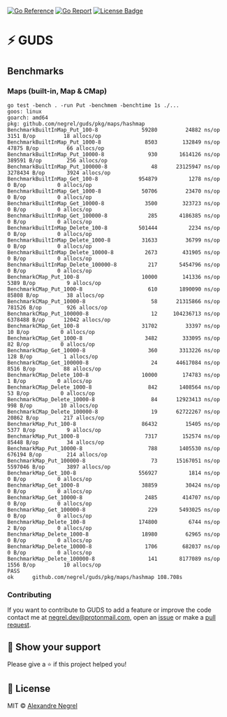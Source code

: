 [![Go Reference](https://pkg.go.dev/badge/github.com/negrel/guds.svg)](https://pkg.go.dev/github.com/negrel/guds)
[![Go Report](https://goreportcard.com/badge/github.com/negrel/guds)](https://goreportcard.com/report/github.com/negrel/guds)
[![License Badge](https://img.shields.io/github/license/negrel/guds)](https://github.com/negrel/guds/raw/master/LICENSE)

# :zap: GUDS

## Benchmarks

### Maps (built-in, Map & CMap)

```shell
go test -bench . -run Put -benchmem -benchtime 1s ./...
goos: linux
goarch: amd64
pkg: github.com/negrel/guds/pkg/maps/hashmap
BenchmarkBuiltInMap_Put_100-8         	   59280	     24882 ns/op	    3151 B/op	      18 allocs/op
BenchmarkBuiltInMap_Put_1000-8        	    8503	    132849 ns/op	   47875 B/op	      66 allocs/op
BenchmarkBuiltInMap_Put_10000-8       	     930	   1614126 ns/op	  389591 B/op	     256 allocs/op
BenchmarkBuiltInMap_Put_100000-8      	      48	  23125947 ns/op	 3278434 B/op	    3924 allocs/op
BenchmarkBuiltInMap_Get_100-8         	  954879	      1278 ns/op	       0 B/op	       0 allocs/op
BenchmarkBuiltInMap_Get_1000-8        	   50706	     23470 ns/op	       0 B/op	       0 allocs/op
BenchmarkBuiltInMap_Get_10000-8       	    3500	    323723 ns/op	       0 B/op	       0 allocs/op
BenchmarkBuiltInMap_Get_100000-8      	     285	   4186385 ns/op	       0 B/op	       0 allocs/op
BenchmarkBuiltInMap_Delete_100-8      	  501444	      2234 ns/op	       0 B/op	       0 allocs/op
BenchmarkBuiltInMap_Delete_1000-8     	   31633	     36799 ns/op	       0 B/op	       0 allocs/op
BenchmarkBuiltInMap_Delete_10000-8    	    2673	    431905 ns/op	       0 B/op	       0 allocs/op
BenchmarkBuiltInMap_Delete_100000-8   	     217	   5454796 ns/op	       0 B/op	       0 allocs/op
BenchmarkCMap_Put_100-8               	   10000	    141336 ns/op	    5389 B/op	       9 allocs/op
BenchmarkCMap_Put_1000-8              	     610	   1890090 ns/op	   85808 B/op	      38 allocs/op
BenchmarkCMap_Put_10000-8             	      58	  21315866 ns/op	  781526 B/op	     926 allocs/op
BenchmarkCMap_Put_100000-8            	      12	 104236713 ns/op	 6378488 B/op	   12042 allocs/op
BenchmarkCMap_Get_100-8               	   31702	     33397 ns/op	      10 B/op	       0 allocs/op
BenchmarkCMap_Get_1000-8              	    3482	    333095 ns/op	      82 B/op	       0 allocs/op
BenchmarkCMap_Get_10000-8             	     360	   3313226 ns/op	     128 B/op	       1 allocs/op
BenchmarkCMap_Get_100000-8            	      24	  44617084 ns/op	    8516 B/op	      88 allocs/op
BenchmarkCMap_Delete_100-8            	   10000	    174783 ns/op	       1 B/op	       0 allocs/op
BenchmarkCMap_Delete_1000-8           	     842	   1408564 ns/op	      53 B/op	       0 allocs/op
BenchmarkCMap_Delete_10000-8          	      84	  12923413 ns/op	     998 B/op	      10 allocs/op
BenchmarkCMap_Delete_100000-8         	      19	  62722267 ns/op	   20862 B/op	     217 allocs/op
BenchmarkMap_Put_100-8                	   86432	     15405 ns/op	    5377 B/op	       9 allocs/op
BenchmarkMap_Put_1000-8               	    7317	    152574 ns/op	   85448 B/op	      34 allocs/op
BenchmarkMap_Put_10000-8              	     788	   1405530 ns/op	  676194 B/op	     214 allocs/op
BenchmarkMap_Put_100000-8             	      73	  15167051 ns/op	 5597046 B/op	    3897 allocs/op
BenchmarkMap_Get_100-8                	  556927	      1814 ns/op	       0 B/op	       0 allocs/op
BenchmarkMap_Get_1000-8               	   38859	     30424 ns/op	       0 B/op	       0 allocs/op
BenchmarkMap_Get_10000-8              	    2485	    414707 ns/op	       0 B/op	       0 allocs/op
BenchmarkMap_Get_100000-8             	     229	   5493025 ns/op	       0 B/op	       0 allocs/op
BenchmarkMap_Delete_100-8             	  174800	      6744 ns/op	       2 B/op	       0 allocs/op
BenchmarkMap_Delete_1000-8            	   18980	     62965 ns/op	       0 B/op	       0 allocs/op
BenchmarkMap_Delete_10000-8           	    1706	    682037 ns/op	       0 B/op	       0 allocs/op
BenchmarkMap_Delete_100000-8          	     141	   8177089 ns/op	    1556 B/op	      10 allocs/op
PASS
ok  	github.com/negrel/guds/pkg/maps/hashmap	108.708s

```

### Contributing

If you want to contribute to GUDS to add a feature or improve the code contact me at
[negrel.dev@protonmail.com](mailto:negrel.dev@protonmail.com), open an [issue](https://github.com/negrel/guds/issues)
or make a [pull request](https://github.com/negrel/guds/pulls).

## :stars: Show your support

Please give a :star: if this project helped you!

## :scroll: License

MIT © [Alexandre Negrel](https://www.negrel.dev/)
